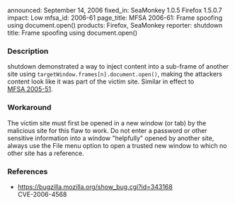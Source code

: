 announced: September 14, 2006
fixed_in: SeaMonkey 1.0.5
          Firefox 1.5.0.7
impact: Low
mfsa_id: 2006-61
page_title: MFSA 2006-61: Frame spoofing using document.open()
products: Firefox, SeaMonkey
reporter: shutdown
title: Frame spoofing using document.open()

<h3>Description</h3>

<p>shutdown demonstrated a way to inject content into a sub-frame of another
site using <code>targetWindow.frames[n].document.open()</code>,
making the attackers content look like it was part of the victim site.
Similar in effect to <a href="../2005/mfsa2005-51.html">MFSA 2005-51</a>.</p>

<h3>Workaround</h3>

<p>The victim site must first be opened in a new window (or tab) by the
malicious site for this flaw to work. Do not enter a password or other sensitive
information into a window "helpfully" opened by another site, always use the File
menu option to open a trusted new window to which no other site has a reference.</p>

<h3>References</h3>

<ul>
<li><a href="https://bugzilla.mozilla.org/show_bug.cgi?id=343168">
https://bugzilla.mozilla.org/show_bug.cgi?id=343168</a><br/>
CVE-2006-4568</li>
</ul>



